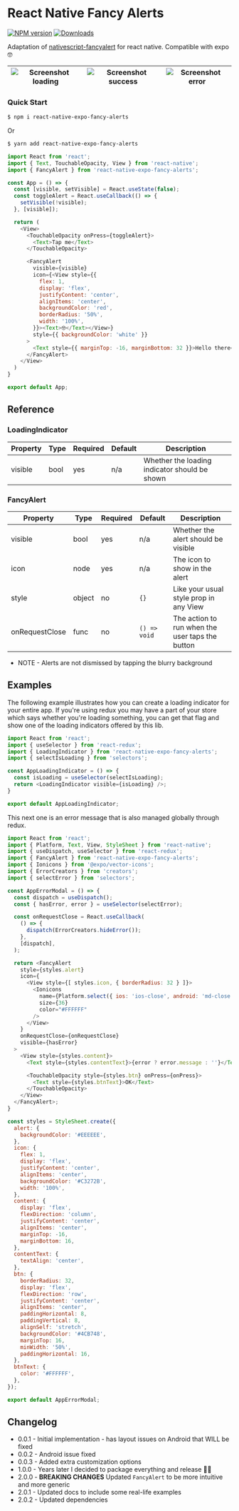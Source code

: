 # React Native Fancy Alerts

[![NPM version][npm-image]][npm-url]
[![Downloads][downloads-image]][npm-url]

[npm-image]:http://img.shields.io/npm/v/react-native-expo-fancy-alerts.svg
[npm-url]:https://npmjs.org/package/react-native-expo-fancy-alerts
[downloads-image]:http://img.shields.io/npm/dm/react-native-expo-fancy-alerts.svg

Adaptation of [nativescript-fancyalert](https://github.com/NathanWalker/nativescript-fancyalert) for react native. Compatible with expo 🤓

| ![Screenshot loading](screenshots/loading.png) | ![Screenshot success](screenshots/success.png) | ![Screenshot error](screenshots/error.png) |
| ---------------------------------------------- | ---------------------------------------------- | ------------------------------------------ |

### Quick Start

```sh
$ npm i react-native-expo-fancy-alerts
```
Or
```sh
$ yarn add react-native-expo-fancy-alerts
```

```javascript
import React from 'react';
import { Text, TouchableOpacity, View } from 'react-native';
import { FancyAlert } from 'react-native-expo-fancy-alerts';

const App = () => {
  const [visible, setVisible] = React.useState(false);
  const toggleAlert = React.useCallback(() => {
    setVisible(!visible);
  }, [visible]);

  return (
    <View>
      <TouchableOpacity onPress={toggleAlert}>
        <Text>Tap me</Text>
      </TouchableOpacity>

      <FancyAlert
        visible={visible}
        icon={<View style={{
          flex: 1,
          display: 'flex',
          justifyContent: 'center',
          alignItems: 'center',
          backgroundColor: 'red',
          borderRadius: '50%',
          width: '100%',
        }}><Text>🤓</Text></View>}
        style={{ backgroundColor: 'white' }}
      >
        <Text style={{ marginTop: -16, marginBottom: 32 }}>Hello there</Text>
      </FancyAlert>
    </View>
  )
}

export default App;
```

## Reference

### LoadingIndicator

| Property | Type | Required | Default | Description                                   |
| -------- | ---- | -------- | ------- | --------------------------------------------- |
| visible  | bool | yes      | n/a     | Whether the loading indicator should be shown |

### FancyAlert

| Property       | Type   | Required | Default      | Description                                            |
| -------------- | ------ | -------- | ------------ | ------------------------------------------------------ |
| visible        | bool   | yes      | n/a          | Whether the alert should be visible                    |
| icon           | node   | yes      | n/a          | The icon to show in the alert                          |
| style          | object | no       | `{}`         | Like your usual style prop in any View                 |
| onRequestClose | func   | no       | `() => void` | The action to run when the user taps the button        |

* NOTE -
  Alerts are not dismissed by tapping the blurry background

## Examples

The following example illustrates how you can create a loading indicator for your entire app.
If you're using redux you may have a part of your store which says whether you're loading something,
you can get that flag and show one of the loading indicators offered by this lib.

```javascript
import React from 'react';
import { useSelector } from 'react-redux';
import { LoadingIndicator } from 'react-native-expo-fancy-alerts';
import { selectIsLoading } from 'selectors';

const AppLoadingIndicator = () => {
  const isLoading = useSelector(selectIsLoading);
  return <LoadingIndicator visible={isLoading} />;
}

export default AppLoadingIndicator;
```

This next one is an error message that is also managed globally through redux.

```javascript
import React from 'react';
import { Platform, Text, View, StyleSheet } from 'react-native';
import { useDispatch, useSelector } from 'react-redux';
import { FancyAlert } from 'react-native-expo-fancy-alerts';
import { Ionicons } from '@expo/vector-icons';
import { ErrorCreators } from 'creators';
import { selectError } from 'selectors';

const AppErrorModal = () => {
  const dispatch = useDispatch();
  const { hasError, error } = useSelector(selectError);

  const onRequestClose = React.useCallback(
    () => {
      dispatch(ErrorCreators.hideError());
    },
    [dispatch],
  );

  return <FancyAlert
    style={styles.alert}
    icon={
      <View style={[ styles.icon, { borderRadius: 32 } ]}>
        <Ionicons
          name={Platform.select({ ios: 'ios-close', android: 'md-close' })}
          size={36}
          color="#FFFFFF"
        />
      </View>
    }
    onRequestClose={onRequestClose}
    visible={hasError}
  >
    <View style={styles.content}>
      <Text style={styles.contentText}>{error ? error.message : ''}</Text>

      <TouchableOpacity style={styles.btn} onPress={onPress}>
        <Text style={styles.btnText}>OK</Text>
      </TouchableOpacity>
    </View>
  </FancyAlert>;
}

const styles = StyleSheet.create({
  alert: {
    backgroundColor: '#EEEEEE',
  },
  icon: {
    flex: 1,
    display: 'flex',
    justifyContent: 'center',
    alignItems: 'center',
    backgroundColor: '#C3272B',
    width: '100%',
  },
  content: {
    display: 'flex',
    flexDirection: 'column',
    justifyContent: 'center',
    alignItems: 'center',
    marginTop: -16,
    marginBottom: 16,
  },
  contentText: {
    textAlign: 'center',
  },
  btn: {
    borderRadius: 32,
    display: 'flex',
    flexDirection: 'row',
    justifyContent: 'center',
    alignItems: 'center',
    paddingHorizontal: 8,
    paddingVertical: 8,
    alignSelf: 'stretch',
    backgroundColor: '#4CB748',
    marginTop: 16,
    minWidth: '50%',
    paddingHorizontal: 16,
  },
  btnText: {
    color: '#FFFFFF',
  },
});

export default AppErrorModal;

```

## Changelog

* 0.0.1 - Initial implementation - has layout issues on Android that WILL be fixed
* 0.0.2 - Android issue fixed
* 0.0.3 - Added extra customization options
* 1.0.0 - Years later I decided to package everything and release 🎉🥳
* 2.0.0 - **BREAKING CHANGES** Updated `FancyAlert` to be more intuitive and more generic
* 2.0.1 - Updated docs to include some real-life examples
* 2.0.2 - Updated dependencies
